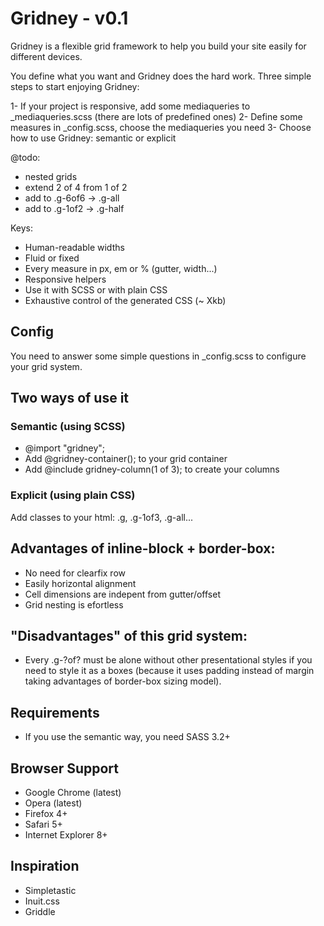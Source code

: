 # Gridney - v0.1

Gridney is a flexible grid framework to help you build your site easily for different devices.

You define what you want and Gridney does the hard work. Three simple steps to start enjoying Gridney:

1- If your project is responsive, add some mediaqueries to _mediaqueries.scss (there are lots of predefined ones)
2- Define some measures in _config.scss, choose the mediaqueries you need
3- Choose how to use Gridney: semantic or explicit

@todo:
- nested grids
- extend 2 of 4 from 1 of 2
- add to .g-6of6 -> .g-all
- add to .g-1of2 -> .g-half

Keys:
- Human-readable widths
- Fluid or fixed
- Every measure in px, em or % (gutter, width...)
- Responsive helpers
- Use it with SCSS or with plain CSS
- Exhaustive control of the generated CSS (~ Xkb)

## Config
You need to answer some simple questions in _config.scss to configure your grid system.

## Two ways of use it

### Semantic (using SCSS)

- @import "gridney";
- Add @gridney-container(); to your grid container
- Add @include gridney-column(1 of 3); to create your columns

### Explicit (using plain CSS)

Add classes to your html: .g, .g-1of3, .g-all...

## Advantages of inline-block + border-box:

- No need for clearfix row
- Easily horizontal alignment
- Cell dimensions are indepent from gutter/offset
- Grid nesting is efortless

## "Disadvantages" of this grid system:

- Every .g-?of? must be alone without other presentational styles if you need to style it as a boxes (because it uses padding instead of margin taking advantages of border-box sizing model).

## Requirements
- If you use the semantic way, you need SASS 3.2+

## Browser Support

- Google Chrome (latest)
- Opera (latest)
- Firefox 4+
- Safari 5+
- Internet Explorer 8+

## Inspiration

- Simpletastic
- Inuit.css
- Griddle
